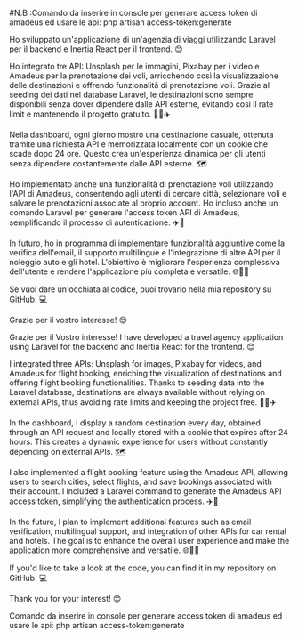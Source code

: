 #N.B :Comando da inserire in console per generare access token di amadeus ed usare le api: php artisan access-token:generate


Ho sviluppato un'applicazione di un'agenzia di viaggi utilizzando Laravel per il backend e Inertia React per il frontend. 😊

Ho integrato tre API: Unsplash per le immagini, Pixabay per i video e Amadeus per la prenotazione dei voli, arricchendo così la visualizzazione delle destinazioni e offrendo funzionalità di prenotazione voli. Grazie al seeding dei dati nel database Laravel, le destinazioni sono sempre disponibili senza dover dipendere dalle API esterne, evitando così il rate limit e mantenendo il progetto gratuito. 📸🎥✈️

Nella dashboard, ogni giorno mostro una destinazione casuale, ottenuta tramite una richiesta API e memorizzata localmente con un cookie che scade dopo 24 ore. Questo crea un'esperienza dinamica per gli utenti senza dipendere costantemente dalle API esterne. 🗺️

Ho implementato anche una funzionalità di prenotazione voli utilizzando l'API di Amadeus, consentendo agli utenti di cercare città, selezionare voli e salvare le prenotazioni associate al proprio account. Ho incluso anche un comando Laravel per generare l'access token API di Amadeus, semplificando il processo di autenticazione. ✈️🛫

In futuro, ho in programma di implementare funzionalità aggiuntive come la verifica dell'email, il supporto multilingue e l'integrazione di altre API per il noleggio auto e gli hotel. L'obiettivo è migliorare l'esperienza complessiva dell'utente e rendere l'applicazione più completa e versatile. 🌐🏨🚗

Se vuoi dare un'occhiata al codice, puoi trovarlo nella mia repository su GitHub. 💻

Grazie per il vostro interesse! 😊



Grazie per il Vostro interesse!
I have developed a travel agency application using Laravel for the backend and Inertia React for the frontend. 😊

I integrated three APIs: Unsplash for images, Pixabay for videos, and Amadeus for flight booking, enriching the visualization of destinations and offering flight booking functionalities. Thanks to seeding data into the Laravel database, destinations are always available without relying on external APIs, thus avoiding rate limits and keeping the project free. 📸🎥✈️

In the dashboard, I display a random destination every day, obtained through an API request and locally stored with a cookie that expires after 24 hours. This creates a dynamic experience for users without constantly depending on external APIs. 🗺️

I also implemented a flight booking feature using the Amadeus API, allowing users to search cities, select flights, and save bookings associated with their account. I included a Laravel command to generate the Amadeus API access token, simplifying the authentication process. ✈️🛫

In the future, I plan to implement additional features such as email verification, multilingual support, and integration of other APIs for car rental and hotels. The goal is to enhance the overall user experience and make the application more comprehensive and versatile. 🌐🏨🚗

If you'd like to take a look at the code, you can find it in my repository on GitHub. 💻

Thank you for your interest! 😊

Comando da inserire in console per generare access token di amadeus ed usare le api: php artisan access-token:generate
